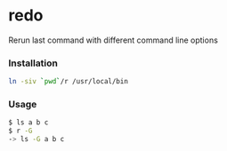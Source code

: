 # redo

Rerun last command with different command line options

### Installation

```sh
ln -siv `pwd`/r /usr/local/bin
```

### Usage

```sh
$ ls a b c
$ r -G
-> ls -G a b c
```


